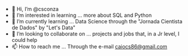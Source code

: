 - 👋 Hi, I’m @csconza
- 👀 I’m interested in learning ... more about SQL and Python
- 🌱 I’m currently learning ... Data Science through the "Jornada Cientista de Dados" by "Let's Data"
- 💞️ I’m looking to collaborate on ... projects and jobs that, in a Jr level, I could help
- 📫 How to reach me ... Through the e-mail caiocs86@gmail.com

<!---
csconza/csconza is a ✨ special ✨ repository because its `README.md` (this file) appears on your GitHub profile.
You can click the Preview link to take a look at your changes.
--->
